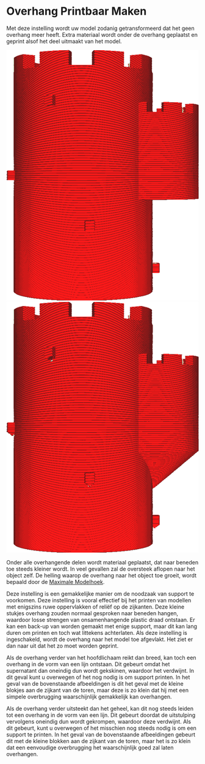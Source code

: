 Overhang Printbaar Maken
====
Met deze instelling wordt uw model zodanig getransformeerd dat het geen overhang meer heeft. Extra materiaal wordt onder de overhang geplaatst en geprint alsof het deel uitmaakt van het model.

<!--screenshot {
"image_path": "conical_overhang_enabled_disabled.png",
"modellen": [{"script": "kasteel.scad"}],
"camerapositie": [0, 189, 25],
"instellingen": {
    "conical_overhang_enabled": false
},
"kleuren": 8
}-->
<!--screenshot {
"image_path": "conical_overhang_enabled_enabled.png",
"modellen": [{"script": "kasteel.scad"}],
"camerapositie": [0, 189, 25],
"instellingen": {
    "conical_overhang_enabled": waar,
    "conical_overhang_angle": 50
},
"kleuren": 8
}-->
![Een toren met enkele overhangende delen](../../../articles/images/conical_overhang_enabled_disabled.png)
![De overhang wordt printbaar gemaakt](../../../articles/images/conical_overhang_enabled_enabled.png)

Onder alle overhangende delen wordt materiaal geplaatst, dat naar beneden toe steeds kleiner wordt. In veel gevallen zal de oversteek aflopen naar het object zelf. De helling waarop de overhang naar het object toe groeit, wordt bepaald door de [Maximale Modelhoek](conical_overhang_angle.md).

Deze instelling is een gemakkelijke manier om de noodzaak van support te voorkomen. Deze instelling is vooral effectief bij het printen van modellen met enigszins ruwe oppervlakken of reliëf op de zijkanten. Deze kleine stukjes overhang zouden normaal gesproken naar beneden hangen, waardoor losse strengen van onsamenhangende plastic draad ontstaan. Er kan een back-up van worden gemaakt met enige support, maar dit kan lang duren om printen en toch wat littekens achterlaten. Als deze instelling is ingeschakeld, wordt de overhang naar het model toe afgevlakt. Het ziet er dan naar uit dat het zo moet worden geprint.

Als de overhang verder van het hoofdlichaam reikt dan breed, kan toch een overhang in de vorm van een lijn ontstaan. Dit gebeurt omdat het supernatant dan oneindig dun wordt gekskinen, waardoor het verdwijnt. In dit geval kunt u overwegen of het nog nodig is om support printen. In het geval van de bovenstaande afbeeldingen is dit het geval met de kleine blokjes aan de zijkant van de toren, maar deze is zo klein dat hij met een simpele overbrugging waarschijnlijk gemakkelijk kan overhangen.

Als de overhang verder uitsteekt dan het geheel, kan dit nog steeds leiden tot een overhang in de vorm van een lijn. Dit gebeurt doordat de uitstulping vervolgens oneindig dun wordt gekrompen, waardoor deze verdwijnt. Als dit gebeurt, kunt u overwegen of het misschien nog steeds nodig is om een support te printen. In het geval van de bovenstaande afbeeldingen gebeurt dit met de kleine blokken aan de zijkant van de toren, maar het is zo klein dat een eenvoudige overbrugging het waarschijnlijk goed zal laten overhangen.